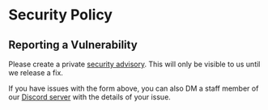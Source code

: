 # Security Policy

## Reporting a Vulnerability

Please create a private [security advisory](https://github.com/replugged-org/replugged/security/advisories/new). This will only be visible to us until we release a fix.

If you have issues with the form above, you can also DM a staff member of our [Discord server](https://discord.gg/HnYFUhv4x4) with the details of your issue.
